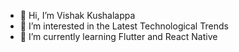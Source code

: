 - 👋 Hi, I’m Vishak Kushalappa
- 👀 I’m interested in the Latest Technological Trends
- 🌱 I’m currently learning Flutter and React Native

<!---
Vishak17/Vishak17 is a ✨ special ✨ repository because its `README.md` (this file) appears on your GitHub profile.
You can click the Preview link to take a look at your changes.
--->
